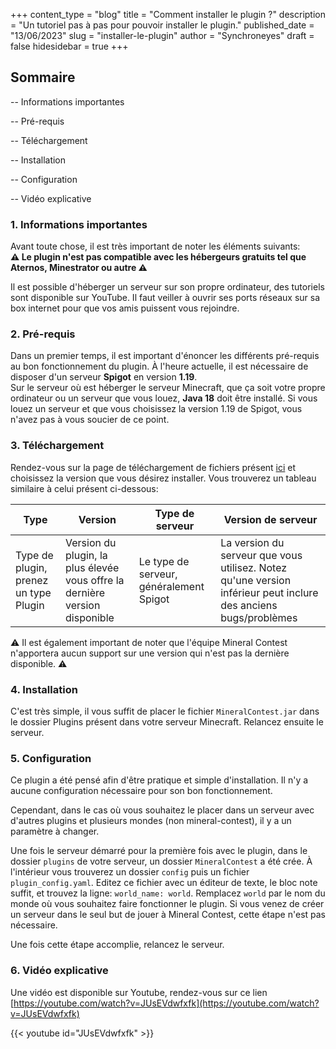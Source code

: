 +++
content_type = "blog"
title = "Comment installer le plugin ?"
description = "Un tutoriel pas à pas pour pouvoir installer le plugin."
published_date = "13/06/2023"
slug = "installer-le-plugin"
author = "Synchroneyes"
draft = false
hidesidebar = true
+++

## Sommaire 

-- Informations importantes

-- Pré-requis

-- Téléchargement

-- Installation

-- Configuration

-- Vidéo explicative

### 1. Informations importantes
Avant toute chose, il est très important de noter les éléments suivants: <br />
**⚠️ Le plugin n'est pas compatible avec les hébergeurs gratuits tel que Aternos, Minestrator ou autre ⚠️**

Il est possible d'héberger un serveur sur son propre ordinateur, des tutoriels sont disponible sur YouTube. Il faut veiller à ouvrir ses ports réseaux sur sa box internet pour que vos amis puissent vous rejoindre.

### 2. Pré-requis

Dans un premier temps, il est important d'énoncer les différents pré-requis au bon fonctionnement du plugin. À l'heure actuelle, il est nécessaire de disposer d'un serveur **Spigot** en version **1.19**. <br />
Sur le serveur où est héberger le serveur Minecraft, que ça soit votre propre ordinateur ou un serveur que vous louez, **Java 18** doit être installé. Si vous louez un serveur et que vous choisissez la version 1.19 de Spigot, vous n'avez pas à vous soucier de ce point.

### 3. Téléchargement

Rendez-vous sur la page de téléchargement de fichiers présent [ici](/files/) et choisissez la version que vous désirez installer.
Vous trouverez un tableau similaire à celui présent ci-dessous: <br />

|Type| Version | Type de serveur | Version de serveur |
|--|--|--|--|
| Type de plugin, prenez un type Plugin | Version du plugin, la plus élevée vous offre la dernière version disponible | Le type de serveur, généralement Spigot | La version du serveur que vous utilisez. Notez qu'une version inférieur peut inclure des anciens bugs/problèmes |


⚠️ Il est également important de noter que l'équipe Mineral Contest n'apportera aucun support sur une version qui n'est pas la dernière disponible. ⚠️

### 4. Installation

C'est très simple, il vous suffit de placer le fichier `MineralContest.jar` dans le dossier Plugins présent dans votre serveur Minecraft.
Relancez ensuite le serveur.

### 5. Configuration

Ce plugin a été pensé afin d'être pratique et simple d'installation. Il n'y a aucune configuration nécessaire pour son bon fonctionnement. <br />

Cependant, dans le cas où vous souhaitez le placer dans un serveur avec d'autres plugins et plusieurs mondes (non mineral-contest), il y a un paramètre à changer.

Une fois le serveur démarré pour la première fois avec le plugin, dans le dossier `plugins` de votre serveur, un dossier `MineralContest` a été crée. À l'intérieur vous trouverez un dossier `config` puis un fichier `plugin_config.yaml`. Editez ce fichier avec un éditeur de texte, le bloc note suffit, et trouvez la ligne: `world_name: world`. Remplacez `world` par le nom du monde où vous souhaitez faire fonctionner le plugin. Si vous venez de créer un serveur dans le seul but de jouer à Mineral Contest, cette étape n'est pas nécessaire.

Une fois cette étape accomplie, relancez le serveur.

### 6. Vidéo explicative

Une vidéo est disponible sur Youtube, rendez-vous sur ce lien [https://youtube.com/watch?v=JUsEVdwfxfk](https://youtube.com/watch?v=JUsEVdwfxfk)

{{< youtube id="JUsEVdwfxfk" >}}


